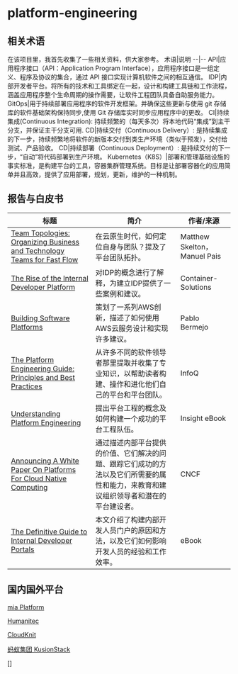 # platform-engineering

## 相关术语
在该项目里，我首先收集了一些相关资料，供大家参考。
术语|说明
--|--
API|应用程序接口（API：Application Program Interface），应用程序接口是一组定义、程序及协议的集合，通过 API 接口实现计算机软件之间的相互通信。
IDP|内部开发者平台。将所有的技术和工具绑定在一起，设计和构建工具链和工作流程，涵盖应用程序整个生命周期的操作需要，让软件工程团队具备自助服务能力。
GitOps|用于持续部署应用程序的软件开发框架。并确保这些更新与使用 git 存储库的软件基础架构保持同步,使用 Git 存储库实时同步应用程序中的更改。
CI|持续集成(Continuous Integration): 持续频繁的（每天多次）将本地代码“集成”到主干分支，并保证主干分支可用.
CD|持续交付（Continuous Delivery）: 是持续集成的下一步，持续频繁地将软件的新版本交付到类生产环境（类似于预发），交付给测试、产品验收。
CD|持续部署（Continuous Deployment）: 是持续交付的下一步，“自动”将代码部署到生产环境。
Kubernetes（K8S）|部署和管理基础设施的事实标准，是构建平台的工具，容器集群管理系统。目标是让部署容器化的应用简单并且高效，提供了应用部署，规划，更新，维护的一种机制。
## 报告与白皮书

标题|简介|作者/来源
--|--|--
[Team Topologies: Organizing Business and Technology Teams for Fast Flow](https://teamtopologies.com/book)|在云原生时代，如何定位自身与团队？提及了平台团队拓扑。|Matthew Skelton， Manuel Pais
[The Rise of the Internal Developer Platform](https://info.container-solutions.com/the-rise-of-the-internal-developer-platform)|对IDP的概念进行了解释，为建立IDP提供了一些案例和建议。|Container-Solutions
[Building Software Platforms](https://leanpub.com/software-platforms)|策划了一系列AWS创新，描述了如何使用AWS云服务设计和实现许多建议。|Pablo Bermejo
[The Platform Engineering Guide: Principles and Best Practices](https://www.infoq.com/minibooks/platform-engineering-guide/)|从许多不同的软件领导者那里提取并收集了专业知识，以帮助读者构建、操作和进化他们自己的平台和平台团队。|InfoQ
[Understanding Platform Engineering](https://solutions.insight.com/Resources/eBooks/ebooks/Understanding-Platform-Engineering)|提出平台工程的概念及如何构建一个成功的平台工程队伍。|Insight eBook
[Announcing A White Paper On Platforms For Cloud Native Computing](https://aster.cloud/2023/04/20/announcing-a-white-paper-on-platforms-for-cloud-native-computing/)|通过描述内部平台提供的价值、它们解决的问题、跟踪它们成功的方法以及它们所需要的属性和能力，来教育和建议组织领导者和潜在的平台建设者。|CNCF
[The Definitive Guide to Internal Developer Portals](https://www.getport.io/blog/guide-to-internal-developer-portals)|本文介绍了构建内部开发人员门户的原因和方法，以及它们如何影响开发人员的经验和工作效率。|eBook

## 国内国外平台
[mia Platform](https://blog.mia-platform.eu/en)

[Humanitec](https://humanitec.com/blog)

[CloudKnit](https://www.cloudknit.io/blog)

[蚂蚁集团 KusionStack](https://gitee.com/kusionstack)

[]



